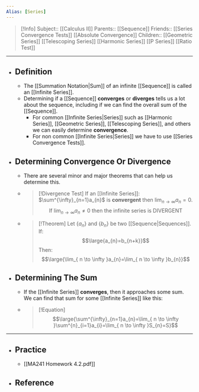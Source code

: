 ```yaml
---
Alias: [Series]
---
```

> [!Info]
> Subject:: [[Calculus II]]
> Parents:: [[Sequence]]
> Friends:: [[Series Convergence Tests]] [[Absolute Convergence]]
> Children:: [[Geometric Series]] [[Telescoping Series]] [[Harmonic Series]] [[P Series]] [[Ratio Test]]
---
- ## Definition
	- The [[Summation Notation|Sum]] of an infinite [[Sequence]] is called an [[Infinite Series]].
	- Determining if a [[Sequence]] **converges** or **diverges** tells us a lot about the sequence, including if we can find the overall sum of the [[Sequence]].
		- For common [[Infinite Series|Series]] such as [[Harmonic Series]], [[Geometric Series]], [[Telescoping Series]], and others we can easily determine **convergence**.
		- For non common [[Infinite Series|Series]] we have to use [[Series Convergence Tests]].
- ## Determining Convergence Or Divergence
	- There are several minor and major theorems that can help us determine this.
	- > [!Divergence Test]
	  > If an [[Infinite Series]]: $\sum^{\infty}_{n=1}a_{n}$ is **convergent** then $\lim_{ n \to \infty }a_{n}=0$.
	  > $$\text{If }\lim_{ n \to \infty }a_{n}\neq 0\text{ then the infinite series is DIVERGENT}$$
	- > [!Theorem]
	  > Let $\{a_{n}\}$ and $\{b_{n}\}$ be two [[Sequence|Sequences]]. If:
	  > $$\large{a_{n}=b_{n+k}}$$
	  > Then:
	  > $$\large{\lim_{ n \to \infty }a_{n}=\lim_{ n \to \infty }b_{n}}$$
- ## Determining The Sum
	- If the [[Infinite Series]] **converges**, then it approaches some sum. We can find that sum for some [[Infinite Series]] like this:
	- > [!Equation]
	  > $$\large{\sum^{\infty}_{n=1}a_{n}=\lim_{ n \to \infty }\sum^{n}_{i=1}a_{i}=\lim_{ n \to \infty }S_{n}=S}$$
---
- ## Practice
	- [[MA241 Homework 4.2.pdf]]
- ## Reference